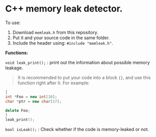 
# C++ memory leak detector.

To use:
1. Download `memleak.h` from this repository.
2. Put it and your source code in the same folder.
3. Include the header using: `#include "memleak.h"`.

**Functions:**

`void leak_print();` : print out the information about possible memory leakage.
> It is recommended to put your code into a block `{}`, and use this function right after it.
> For example:
```C++
{
int *Foo = new int[10];
char *ptr = new char[17];

delete Foo;
}
leak_print();
```

`bool isLeak();` : Check whether if the code is memory-leaked or not.
